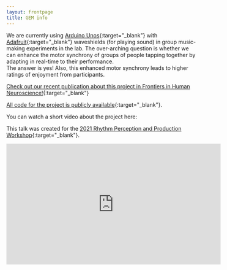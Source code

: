 ```yaml
---
layout: frontpage
title: GEM info
---
```


We are currently using [Arduino Unos](https://www.arduino.cc/){:target="_blank"} with [Adafruit](https://www.adafruit.com/){:target="_blank"} waveshields (for playing sound) in group music-making experiments in the lab. The over-arching question is whether we can enhance the motor synchrony of groups of people tapping together by adapting in real-time to their performance.   
The answer is yes!  Also, this enhanced motor synchrony leads to higher ratings of enjoyment from participants.    

[Check out our recent publication about this project in Frontiers in Human Neuroscience!](https://www.frontiersin.org/articles/10.3389/fnhum.2022.916551/full){:target="_blank"}


[All code for the project is publicly available](https://github.com/janatalab/GEM){:target="_blank"}.


You can watch a short video about the project here: 

This talk was created for the [2021 Rhythm Perception and Production Workshop](https://www.rppw2021.org/){:target="_blank"}.   


<iframe width="560" height="315" src="https://www.youtube.com/embed/optqIxLbz2k" title="YouTube video player" frameborder="0" allow="accelerometer; autoplay; clipboard-write; encrypted-media; gyroscope; picture-in-picture" allowfullscreen></iframe>

  
  


